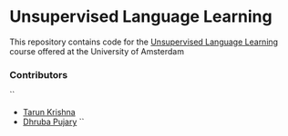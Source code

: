 # Unsupervised Language Learning

This repository contains code for the [Unsupervised Language Learning](https://uva-slpl.github.io/ull/) course offered 
at the University of Amsterdam  

### Contributors
``
* [Tarun Krishna](https://github.com/KrishnaTarun)
* [Dhruba Pujary](https://github.com/druv022)
``
